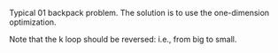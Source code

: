 Typical 01 backpack problem.
The solution is to use the one-dimension optimization.

Note that the k loop should be reversed: i.e., from big to small.